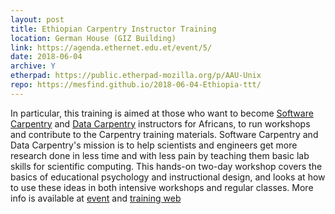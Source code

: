 ```yaml
---
layout: post
title: Ethiopian Carpentry Instructor Training
location: German House (GIZ Building)
link: https://agenda.ethernet.edu.et/event/5/
date: 2018-06-04
archive: Y  
etherpad: https://public.etherpad-mozilla.org/p/AAU-Unix
repo: https://mesfind.github.io/2018-06-04-Ethiopia-ttt/
---
```

In particular, this training is aimed at those who want to become [Software Carpentry](https://software-carpentry.org/) and [Data Carpentry](http://datacarpentry.org/) instructors for Africans, 
to run workshops and contribute to the Carpentry training materials. Software Carpentry and Data Carpentry's mission is to 
help scientists and engineers get more research done in less time and with less pain by teaching them basic lab skills 
for scientific computing. This hands-on two-day workshop covers the basics of educational psychology and instructional
design, and looks at how to use these ideas in both intensive workshops and regular classes. More info is available at [event](https://agenda.ethernet.edu.et/event/5/) and [training web](https://mesfind.github.io/2018-06-04-Ethiopia-ttt/)

